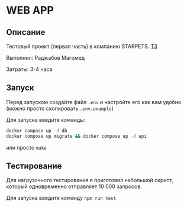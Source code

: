 # WEB APP

## Описание

Тестовый проект (первая часть) в компанию STARPETS. [ТЗ](https://docs.google.com/document/d/17Ao_opzaQ-mjYdUYeCcfBU6BU6NK4TTe)

Выполнил: Раджабов Магомед

Затраты: 3-4 часа

## Запуск

Перед запуском создайте файл `.env` и настройте его как вам удобно (можно просто скопировать `.env.example`)

Для запуска введите команды:

```bash
docker compose up -d db
docker compose up migrate && docker compose up -d api
```

или просто `make`

## Тестирование

Для нагрузочного тестирования я приготовил небольшой скрипт, который одновременно отправляет 10 000 запросов. 

Для запуска введите команду `npm run test`
